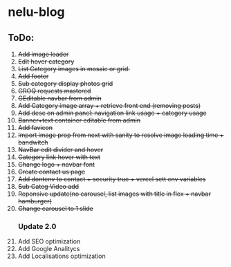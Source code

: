 # nelu-blog

<h2>ToDo:</h2>
<ol>
  <li><strike>Add image loader</strike></li>
  <li><strike>Edit hover category</strike></li>
  <li><strike>List Category images in mosaic or grid.</strike></li>
  <li><strike>Add footer</strike></li>
  <li><strike>Sub category display photos grid</strike></li>
  <li><strike>GROQ requests mastered</strike></li>
  <li><strike>GEditable navbar from admin</strike></li>
  <li><strike>Add Category image array + retrieve front end (removing posts)</strike></li>
  <li><strike>Add desc on admin panel: navigation link usage + category usage</strike></li>
  <li><strike>Banner+text container editable from admin</strike></li>
  <li><strike>Add favicon</strike></li>
  <li><strike>Import image prop from next with sanity to resolve image loading time + bandwitch</strike></li>
  <li><strike>NavBar edit divider and hover</strike></li>
  <li><strike>Category link hover with text</strike></li>
  <li><strike>Change logo + navbar font</strike></li>
  <li><strike>Create contact us page</strike></li>
  <li><strike>Add dontenv to contact + security true + vercel sett env variables</strike></li>
  <li><strike>Sub Categ Video add</strike></li>
  <li><strike>Reponsive update(no carousel, list images with title in flex + navbar hamburger)</strike></li>
  <li><strike>Change carousel to 1 slide</strike></li>
  <h3>Update 2.0</h3>
  <li>Add SEO optimization</li>
  <li>Add Google Analitycs</li>
  <li>Add Localisations optimization</li>
</ol>
